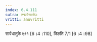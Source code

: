 ```yaml
---
index: 6.4.111
sutra: श्नसोरल्लोपः
vritti: anuvritti
---
```


सार्वधातुके ७/१ [6।4।110], क्ङिति 7/1 [6।4।98]  